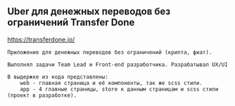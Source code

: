 ## Uber для денежных переводов без ограничений Transfer Done
https://transferdone.io/

```
Приложение для денежных переводов без ограничений (крипта, фиат). 

Выполнял задачи Team Lead и Front-end разработчика. Разрабатывал UX/UI

В выдержке из кода представлены:
    web - главная страница и её компоненты, так же scss стили.
    app - 4 главные страницы, store к данным страницам и scss стили (проект в разработке).
```

